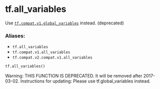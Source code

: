<div itemscope itemtype="http://developers.google.com/ReferenceObject">
<meta itemprop="name" content="tf.all_variables" />
<meta itemprop="path" content="Stable" />
</div>

# tf.all_variables

Use <a href="../tf/global_variables.md"><code>tf.compat.v1.global_variables</code></a> instead. (deprecated)

### Aliases:

* `tf.all_variables`
* `tf.compat.v1.all_variables`
* `tf.compat.v2.compat.v1.all_variables`

``` python
tf.all_variables()
```

<!-- Placeholder for "Used in" -->

Warning: THIS FUNCTION IS DEPRECATED. It will be removed after 2017-03-02.
Instructions for updating:
Please use tf.global_variables instead.
